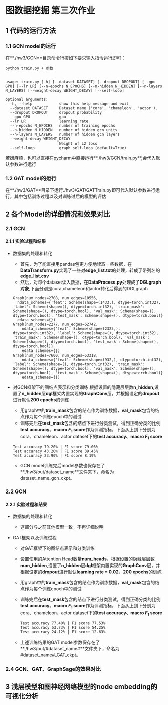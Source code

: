 # 图数据挖掘 第三次作业

## 1 代码的运行方法

### 1.1 GCN model的运行

在**./hw3/GCN**目录命令行按如下要求输入指令运行即可：
```
python train.py + 参数


usage: train.py [-h] [--dataset DATASET] [--dropout DROPOUT] [--gpu GPU] [--lr LR] [--n-epochs N_EPOCHS] [--n-hidden N_HIDDEN] [--n-layers N_LAYERS] [--weight-decay WEIGHT_DECAY] [--self-loop]

optional arguments:
  -h, --help            show this help message and exit
  --dataset DATASET     Dataset name ('cora', 'chameleon', 'actor').
  --dropout DROPOUT     dropout probability
  --gpu GPU             gpu
  --lr LR               learning rate
  --n-epochs N_EPOCHS   number of training epochs
  --n-hidden N_HIDDEN   number of hidden gcn units
  --n-layers N_LAYERS   number of hidden gcn layers
  --weight-decay WEIGHT_DECAY
                        Weight of L2 loss
  --self-loop           graph self-loop (default=True)
```

若嫌麻烦，也可以直接在pycharm中直接运行**./hw3/GCN/train.py**,会代入默认参数进行运行

### 1.2 GAT model的运行

在**./hw3/GAT**目录下运行./hw3/GAT/GATTrain.py即可代入默认参数进行运行，其中包括训练过程以及对训练过后的模型的评估



## 2 各个Model的详细情况和效果对比

### 2.1 GCN

#### 2.1.1 实验过程和结果

- 数据集的处理和转化
    - 首先，为了能直接用pandas包更方便地读取一些数据，在**DataTransform.py**实现了一些对**edge_list.txt**的处理，转成了带列名的**edge_list.csv**
    - 然后，对每个dataset读入数据，在**DataProcess.py**处理成了**DGLgraph对象**,下面分别是cora,chameleon和actor转化后得到的DGLgraph
    ```
    Graph(num_nodes=2708, num_edges=10556,
      ndata_schemes={'feat': Scheme(shape=(1433,), dtype=torch.int32), 'label': Scheme(shape=(), dtype=torch.int32), 'train_mask': Scheme(shape=(), dtype=torch.bool), 'val_mask': Scheme(shape=(), dtype=torch.bool), 'test_mask': Scheme(shape=(), dtype=torch.bool)}
      edata_schemes={})
    Graph(num_nodes=2277, num_edges=62742,
        ndata_schemes={'feat': Scheme(shape=(2325,), dtype=torch.int32), 'label': Scheme(shape=(), dtype=torch.int32), 'train_mask': Scheme(shape=(), dtype=torch.bool), 'val_mask': Scheme(shape=(), dtype=torch.bool), 'test_mask': Scheme(shape=(), dtype=torch.bool)}
        edata_schemes={})
    Graph(num_nodes=7600, num_edges=53318,
        ndata_schemes={'feat': Scheme(shape=(932,), dtype=torch.int32), 'label': Scheme(shape=(), dtype=torch.int32), 'train_mask': Scheme(shape=(), dtype=torch.bool), 'val_mask': Scheme(shape=(), dtype=torch.bool), 'test_mask': Scheme(shape=(), dtype=torch.bool)}
        edata_schemes={})
    ```
- 对GCN框架下的图结点表示和分类训练
根据设置的隐藏层层数**n_hidden**,设置了**n_hidden**层**dgl**框架内置实现的**GraphConv**层，并根据设定的**dropout**进行默认**200 epochs**的训练
  
    - 用graph中的**train_mask**包含的结点作为训练数据，**val_mask**包含的结点作为每个训练epoch中的测试
    - 训练完后在**test_mask**包含的结点下进行分类测试，得到正确分类的比例**test accuracy、macro $F_1$ score**作为评测指标，下面从上到下分别为cora、chameleon、actor dataset下的**test accuracy、macro $F_1$ score**
    ```
    Test accuracy 79.20% | F1 score 79.06%
    Test accuracy 43.20% | F1 score 39.45%
    Test accuracy 23.90% | F1 score 8.19%
    ```
    - GCN model训练完后model参数也保存在了**./hw3/out/dataset_name**文件夹下，命名为dataset_name_gcn_ckpt。

### 2.2 GCN

#### 2.2.1 实验过程和结果

- 数据集的处理和转化

  - 这部分与之前其他模型一致，不再详细说明

- GAT框架以及训练过程

  - 对GAT框架下的图结点表示和分类训练

  - 设置使用的Attention Head数量**num_heads**，根据设置的隐藏层层数**num_hidden**,设置了**n_hidden**层**dgl**框架内置实现的**GraphConv**层，并根据设定的**dropout**进行默认**learning rate = 0.02**，**200 epochs**的训练

  - 用graph中的**train_mask**包含的结点作为训练数据，**val_mask**包含的结点作为每个训练epoch中的测试

  - 训练完后在**test_mask**包含的结点下进行分类测试，得到正确分类的比例**test accuracy、macro $F_1$ score**作为评测指标，下面从上到下分别为cora、chameleon、actor dataset下的**test accuracy、macro $F_1$ score**

    ```
    Test accuracy 77.40% | F1 score 77.53%
    Test accuracy 53.73% | F1 score 54.25%
    Test accuracy 24.12% | F1 score 12.63%
    ```

  - 上述训练结果的GAT model参数保存在了**./hw3/out/#dataset_name#**文件夹下，命名为#dataset_name#_GAT_ckpt。

### 2.4 GCN、GAT、GraphSage的效果对比

## 3 浅层模型和图神经网络模型的node embedding的可视化分析

